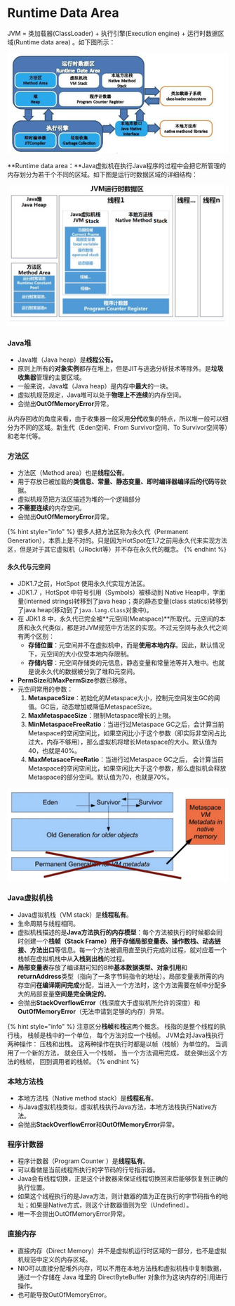 # Runtime Data Area

JVM = 类加载器\(ClassLoader\) + 执行引擎\(Execution engine\) + 运行时数据区域\(Runtime data area\) 。如下图所示：

![](../../.gitbook/assets/image%20%28119%29.png)

**Runtime data area：**Java虚拟机在执行Java程序的过程中会把它所管理的内存划分为若干个不同的区域。如下图是运行时数据区域的详细结构：

![](../../.gitbook/assets/image%20%28123%29.png)

### Java堆

* Java堆（Java heap）是**线程公有。**
* 原则上所有的**对象实例**都存在堆上，但是JIT与逃逸分析技术等除外。是**垃圾收集器**管理的主要区域。
* 一般来说，Java堆（Java heap）是内存中**最大**的一块。
* 虚拟机规范规定，Java堆可以处于**物理上不连续**的内存空间。
* 会抛出**OutOfMemoryError**异常。

从内存回收的角度来看，由于收集器一般采用**分代**收集的特点，所以堆一般可以细分为不同的区域。新生代（Eden空间、From Survivor空间、To Survivor空间等）和老年代等。

### 方法区

* 方法区（Method area）也是**线程公有**。
* 用于存放已被加载的**类信息、常量、静态变量、即时编译器编译后的代码**等数据。
* 虚拟机规范把方法区描述为堆的一个逻辑部分
* **不需要连续**的内存空间。
* 会抛出**OutOfMemoryError**异常。

{% hint style="info" %}
很多人把方法区称为永久代（Permanent Generation），本质上是不对的。只是因为HotSpot在1.7之前用永久代来实现方法区，但是对于其它虚拟机（JRockit等）并不存在永久代的概念。
{% endhint %}

#### 永久代与元空间

* JDK1.7之前，HotSpot 使用永久代实现方法区。 
* JDK1.7 ，HotSpot 中符号引用（Symbols）被移动到 Native Heap中，字面量\(interned strings\)转移到了java heap；类的静态变量\(class statics\)转移到了java heap\(移动到了`java.lang.Class`对象中\)。
* 在 JDK1.8 中，永久代已完全被**元空间\(Meatspace\)**所取代。元空间的本质和永久代类似，都是对JVM规范中方法区的实现。不过元空间与永久代之间有两个区别：
  * **存储位置**：元空间并不在虚拟机中，而是**使用本地内存**。因此，默认情况下，元空间的大小仅受本地内存限制。**​**
  * **存储内容**：元空间存储类的元信息，静态变量和常量池等并入堆中。也就是说永久代的数据被分到了堆和元空间。
* **PermSize**和**MaxPermSize**参数已移除。
* 元空间常用的参数：
  1. **MetaspaceSize**：初始化的Metaspace大小，控制元空间发生GC的阈值。GC后，动态增加或降低MetaspaceSize。
  2. **MaxMetaspaceSize**：限制Metaspace增长的上限。
  3. **MinMetaspaceFreeRatio**：当进行过Metaspace GC之后，会计算当前Metaspace的空闲空间比，如果空闲比小于这个参数（即实际非空闲占比过大，内存不够用），那么虚拟机将增长Metaspace的大小。默认值为40，也就是40%。
  4. **MaxMetasaceFreeRatio**：当进行过Metaspace GC之后， 会计算当前Metaspace的空闲空间比，如果空闲比大于这个参数，那么虚拟机会释放Metaspace的部分空间。默认值为70，也就是70%。

![JDK8&#x6C38;&#x4E45;&#x4EE3;&#x53D8;&#x5316;](../../.gitbook/assets/image%20%281%29.png)

### Java虚拟机栈

* Java虚拟机栈（VM stack）是**线程私有**。
* 生命周期与线程相同。
* 虚拟机栈描述的是**Java方法执行的内存模型**：每个方法被执行的时候都会同时创建一个**栈帧（Stack Frame）**用于存储**局部变量表、操作数栈、动态链接、方法出口**等信息。每一个方法被调用直至执行完成的过程，就对应着一个栈帧在虚拟机栈中从**入栈到出栈**的过程。
* **局部变量表**存放了编译期可知的8种**基本数据类型、对象引用**和**returnAddress**类型（指向了一条字节码指令的地址）。局部变量表所需的内存空间**在编译期间完成**分配，当进入一个方法时，这个方法需要在帧中分配多大的局部变量**空间是完全确定的**。
* 会抛出**StackOverflowError**（栈深度大于虚拟机所允许的深度）和**OutOfMemoryError**（无法申请到足够的内存）异常。

{% hint style="info" %}
注意区分**栈帧**和**栈**这两个概念。 栈指的是整个线程的执行栈， 栈帧是栈中的一个单位， 每个方法对应一个栈帧。 JVM会对Java栈执行两种操作： 压栈和出栈。 这两种操作在执行时都是以帧（栈帧）为单位的。 当调用了一个新的方法， 就会压入一个栈帧， 当一个方法调用完成， 就会弹出这个方法的栈帧， 回到调用者的栈帧。
{% endhint %}

### 本地方法栈

* 本地方法栈（Native method stack）是**线程私有**。
* 与Java虚拟机栈类似，虚拟机栈执行Java方法，本地方法栈执行Native方法。
* 会抛出**StackOverflowError**和**OutOfMemoryError**异常。

### 程序计数器

* 程序计数器（Program Counter ）是**线程私有**。
* 可以看做是当前线程所执行的字节码的行号指示器。
* Java会有线程切换，正是这个计数器来保证线程切换回来后能够恢复到正确的执行位置。
* 如果这个线程执行的是Java方法，则计数器的值为正在执行的字节码指令的地址；如果是Native方式，则这个计数器值则为空（Undefined）。
* 唯一不会抛出OutOfMemoryError异常。

### 直接内存

* 直接内存（Direct Memory）并不是虚拟机运行时区域的一部分，也不是虚拟机规范中定义的内存区域。
* NIO可以直接分配堆外内存，可以不用在本地方法栈和虚拟机栈中复制数据，通过一个存储在 Java 堆里的 DirectByteBuffer 对象作为这块内存的引用进行操作。
* 也可能导致OutOfMemoryError。

